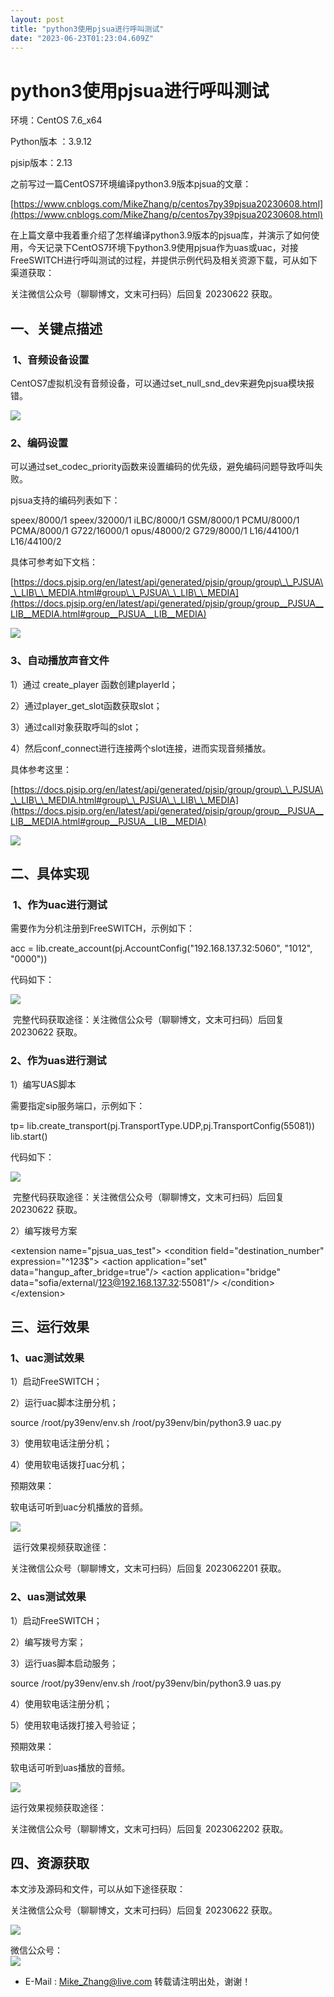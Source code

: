 ```yaml
---
layout: post
title: "python3使用pjsua进行呼叫测试"
date: "2023-06-23T01:23:04.609Z"
---
```

python3使用pjsua进行呼叫测试
====================

环境：CentOS 7.6\_x64   

Python版本 ：3.9.12

pjsip版本：2.13

之前写过一篇CentOS7环境编译python3.9版本pjsua的文章：

[https://www.cnblogs.com/MikeZhang/p/centos7py39pjsua20230608.html](https://www.cnblogs.com/MikeZhang/p/centos7py39pjsua20230608.html)

在上篇文章中我着重介绍了怎样编译python3.9版本的pjsua库，并演示了如何使用，今天记录下CentOS7环境下python3.9使用pjsua作为uas或uac，对接FreeSWITCH进行呼叫测试的过程，并提供示例代码及相关资源下载，可从如下渠道获取：

关注微信公众号（聊聊博文，文末可扫码）后回复 20230622 获取。 

一、关键点描述
-------

###  1、音频设备设置

CentOS7虚拟机没有音频设备，可以通过set\_null\_snd\_dev来避免pjsua模块报错。

![](https://img2023.cnblogs.com/blog/300959/202306/300959-20230623011451805-2080912431.png)

### 2、编码设置

可以通过set\_codec\_priority函数来设置编码的优先级，避免编码问题导致呼叫失败。

pjsua支持的编码列表如下：

speex/8000/1
speex/32000/1
iLBC/8000/1
GSM/8000/1
PCMU/8000/1
PCMA/8000/1
G722/16000/1
opus/48000/2
G729/8000/1
L16/44100/1
L16/44100/2

具体可参考如下文档：

[https://docs.pjsip.org/en/latest/api/generated/pjsip/group/group\_\_PJSUA\_\_LIB\_\_MEDIA.html#group\_\_PJSUA\_\_LIB\_\_MEDIA](https://docs.pjsip.org/en/latest/api/generated/pjsip/group/group__PJSUA__LIB__MEDIA.html#group__PJSUA__LIB__MEDIA)

![](https://img2023.cnblogs.com/blog/300959/202306/300959-20230623011557826-1295663660.png)

### 3、自动播放声音文件

1）通过 create\_player 函数创建playerId；

2）通过player\_get\_slot函数获取slot；

3）通过call对象获取呼叫的slot；

4）然后conf\_connect进行连接两个slot连接，进而实现音频播放。

具体参考这里：

[https://docs.pjsip.org/en/latest/api/generated/pjsip/group/group\_\_PJSUA\_\_LIB\_\_MEDIA.html#group\_\_PJSUA\_\_LIB\_\_MEDIA](https://docs.pjsip.org/en/latest/api/generated/pjsip/group/group__PJSUA__LIB__MEDIA.html#group__PJSUA__LIB__MEDIA)

![](https://img2023.cnblogs.com/blog/300959/202306/300959-20230623011629665-688490031.png)

二、具体实现
------

###  1、作为uac进行测试

需要作为分机注册到FreeSWITCH，示例如下：

acc = lib.create\_account(pj.AccountConfig("192.168.137.32:5060", "1012", "0000"))

代码如下：

![](https://img2023.cnblogs.com/blog/300959/202306/300959-20230623012047656-942170912.png)

 完整代码获取途径：关注微信公众号（聊聊博文，文末可扫码）后回复 20230622 获取。 

### 2、作为uas进行测试

1）编写UAS脚本

需要指定sip服务端口，示例如下：

tp= lib.create\_transport(pj.TransportType.UDP,pj.TransportConfig(55081))
lib.start()

代码如下：

![](https://img2023.cnblogs.com/blog/300959/202306/300959-20230623012102251-429174695.png)

 完整代码获取途径：关注微信公众号（聊聊博文，文末可扫码）后回复 20230622 获取。 

2）编写拨号方案

<extension name\="pjsua\_uas\_test"\>
    <condition field\="destination\_number" expression\="^123$"\>
         <action application\="set" data\="hangup\_after\_bridge=true"/>
         <action application\="bridge" data\="sofia/external/123@192.168.137.32:55081"/>
    </condition\>
</extension\>

三、运行效果
------

### 1、uac测试效果

1）启动FreeSWITCH；

2）运行uac脚本注册分机；

source /root/py39env/env.sh
/root/py39env/bin/python3.9 uac.py

3）使用软电话注册分机；

4）使用软电话拨打uac分机； 

预期效果：

软电话可听到uac分机播放的音频。

![](https://img2023.cnblogs.com/blog/300959/202306/300959-20230623012119034-1510322237.png)

 运行效果视频获取途径：

关注微信公众号（聊聊博文，文末可扫码）后回复 2023062201 获取。 

### 2、uas测试效果

1）启动FreeSWITCH；

2）编写拨号方案；

3）运行uas脚本启动服务；

source /root/py39env/env.sh
/root/py39env/bin/python3.9 uas.py

4）使用软电话注册分机；

5）使用软电话拨打接入号验证；

预期效果：

软电话可听到uas播放的音频。

![](https://img2023.cnblogs.com/blog/300959/202306/300959-20230623012216419-910754452.png)

运行效果视频获取途径：

关注微信公众号（聊聊博文，文末可扫码）后回复 2023062202 获取。 

四、资源获取
------

本文涉及源码和文件，可以从如下途径获取：

关注微信公众号（聊聊博文，文末可扫码）后回复 20230622 获取。 

![](https://img2023.cnblogs.com/blog/300959/202306/300959-20230623012250776-801611740.png)

微信公众号：  
[![](https://files.cnblogs.com/files/MikeZhang/201804weixingongzhong1.gif)](https://files.cnblogs.com/files/MikeZhang/201804weixingongzhong1.gif)  
*   E-Mail : [Mike\_Zhang@live.com](mailto:Mike_Zhang@live.com)
转载请注明出处，谢谢！